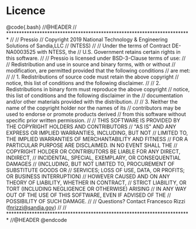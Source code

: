
# Licence

@code{.bash}
//@HEADER
// ************************************************************************
//
//                              Pressio
// Copyright 2019 National Technology & Engineering Solutions of Sandia,LLC
//                              (NTESS)
//
// Under the terms of Contract DE-NA0003525 with NTESS, the
// U.S. Government retains certain rights in this software.
//
// Pressio is licensed under BSD-3-Clause terms of use:
//
// Redistribution and use in source and binary forms, with or without
// modification, are permitted provided that the following conditions
// are met:
//
// 1. Redistributions of source code must retain the above copyright
// notice, this list of conditions and the following disclaimer.
//
// 2. Redistributions in binary form must reproduce the above copyright
// notice, this list of conditions and the following disclaimer in the
// documentation and/or other materials provided with the distribution.
//
// 3. Neither the name of the copyright holder nor the names of its
// contributors may be used to endorse or promote products derived
// from this software without specific prior written permission.
//
// THIS SOFTWARE IS PROVIDED BY THE COPYRIGHT HOLDERS AND CONTRIBUTORS
// "AS IS" AND ANY EXPRESS OR IMPLIED WARRANTIES, INCLUDING, BUT NOT
// LIMITED TO, THE IMPLIED WARRANTIES OF MERCHANTABILITY AND FITNESS
// FOR A PARTICULAR PURPOSE ARE DISCLAIMED. IN NO EVENT SHALL THE
// COPYRIGHT HOLDER OR CONTRIBUTORS BE LIABLE FOR ANY DIRECT, INDIRECT,
// INCIDENTAL, SPECIAL, EXEMPLARY, OR CONSEQUENTIAL DAMAGES
// (INCLUDING, BUT NOT LIMITED TO, PROCUREMENT OF SUBSTITUTE GOODS OR
// SERVICES; LOSS OF USE, DATA, OR PROFITS; OR BUSINESS INTERRUPTION)
// HOWEVER CAUSED AND ON ANY THEORY OF LIABILITY, WHETHER IN CONTRACT,
// STRICT LIABILITY, OR TORT (INCLUDING NEGLIGENCE OR OTHERWISE) ARISING
// IN ANY WAY OUT OF THE USE OF THIS SOFTWARE, EVEN IF ADVISED OF THE
// POSSIBILITY OF SUCH DAMAGE.
//
// Questions? Contact Francesco Rizzi (fnrizzi@sandia.gov)
//
// ************************************************************************
//@HEADER
@endcode
